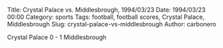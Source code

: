 Title: Crystal Palace vs. Middlesbrough, 1994/03/23
Date: 1994/03/23 00:00
Category: sports
Tags: football, football scores, Crystal Palace, Middlesbrough
Slug: crystal-palace-vs-middlesbrough
Author: carbonero


Crystal Palace 0 - 1 Middlesbrough
